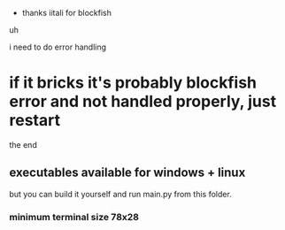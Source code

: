 * thanks iitali for blockfish

uh

i need to do error handling

# if it bricks it's probably blockfish error and not handled properly, just restart

the end

## executables available for windows + linux

but you can build it yourself and run main.py from this folder.

### minimum terminal size 78x28
